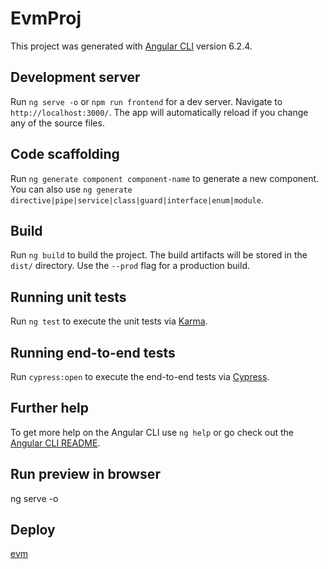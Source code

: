 # EvmProj

This project was generated with [Angular CLI](https://github.com/angular/angular-cli) version 6.2.4.

## Development server

Run `ng serve -o` or `npm run frontend` for a dev server. Navigate to `http://localhost:3000/`. The app will automatically reload if you change any of the source files.

## Code scaffolding

Run `ng generate component component-name` to generate a new component. You can also use `ng generate directive|pipe|service|class|guard|interface|enum|module`.

## Build

Run `ng build` to build the project. The build artifacts will be stored in the `dist/` directory. Use the `--prod` flag for a production build.

## Running unit tests

Run `ng test` to execute the unit tests via [Karma](https://karma-runner.github.io).

## Running end-to-end tests

Run `cypress:open` to execute the end-to-end tests via [Cypress](https://www.cypress.io).

## Further help

To get more help on the Angular CLI use `ng help` or go check out the [Angular CLI README](https://github.com/angular/angular-cli/blob/master/README.md).

## Run preview in browser
ng serve -o

## Deploy
[evm](https://evm-client.herokuapp.com/)